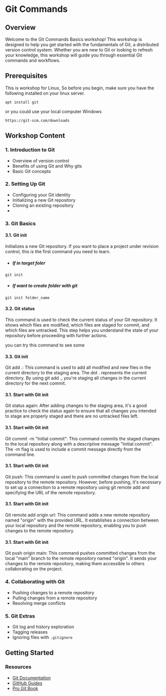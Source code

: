 # Git Commands

## Overview

Welcome to the Git Commands Basics workshop! This workshop is designed to help you get started with the fundamentals of Git, a distributed version control system. Whether you are new to Git or looking to refresh your knowledge, this workshop will guide you through essential Git commands and workflows.

## Prerequisites

This is workshop for Linux, So before you begin, make sure you have the following installed on your linux server.

```
apt install git
```

or you could use your local computer Windows

```
https://git-scm.com/downloads
```

## Workshop Content

### 1. Introduction to Git

-   Overview of version control
-   Benefits of using Git and Why gits
-   Basic Git concepts

### 2. Setting Up Git

-   Configuring your Git identity
-   Initializing a new Git repository
-   Cloning an existing repository
-

### 3. Git Basics

#### 3.1. Git init

Initializes a new Git repository. If you want to place a project under revision control, this is the first command you need to learn.

- ##### If in target foler

```
git init
```

- ##### If want to create folder with git

```
git init folder_name
```

#### 3.2. Git status

This command is used to check the current status of your Git repository. It shows which files are modified, which files are staged for commit, and which files are untracked. This step helps you understand the state of your repository before proceeding with further actions.

you can try this command to see some 

#### 3.3. Git init

Git add .:
This command is used to add all modified and new files in the current directory to the staging area. The dot . represents the current directory. By using git add ., you're staging all changes in the current directory for the next commit.

#### 3.1. Start with Git init

Git status again:
After adding changes to the staging area, it's a good practice to check the status again to ensure that all changes you intended to stage are properly staged and there are no untracked files left.

#### 3.1. Start with Git init

Git commit -m "Initial commit":
This command commits the staged changes to the local repository along with a descriptive message "Initial commit". The -m flag is used to include a commit message directly from the command line.

#### 3.1. Start with Git init

Git push:
This command is used to push committed changes from the local repository to the remote repository. However, before pushing, it's necessary to set up a connection to a remote repository using git remote add and specifying the URL of the remote repository.

#### 3.1. Start with Git init

Git remote add origin url:
This command adds a new remote repository named "origin" with the provided URL. It establishes a connection between your local repository and the remote repository, enabling you to push changes to the remote repository.

#### 3.1. Start with Git init

Git push origin main:
This command pushes committed changes from the local "main" branch to the remote repository named "origin". It sends your changes to the remote repository, making them accessible to others collaborating on the project.

### 4. Collaborating with Git

-   Pushing changes to a remote repository
-   Pulling changes from a remote repository
-   Resolving merge conflicts

### 5. Git Extras

-   Git log and history exploration
-   Tagging releases
-   Ignoring files with `.gitignore`

## Getting Started

### Resources

-   [Git Documentation](https://git-scm.com/doc)
-   [GitHub Guides](https://guides.github.com/)
-   [Pro Git Book](https://git-scm.com/book/en/v2)
